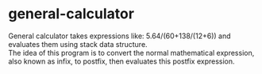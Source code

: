# general-calculator
General calculator takes expressions like: 5.64/(60+138/(12+6)) and evaluates them using stack data structure.  
The idea of this program is to convert the normal mathematical expression, also known as infix, to postfix, then evaluates this postfix expression.
